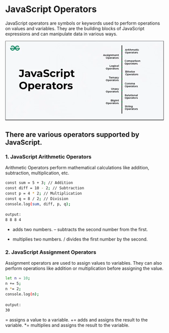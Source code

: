 # JavaScript Operators
JavaScript operators are symbols or keywords used to perform operations on values and variables. They are the building blocks of JavaScript expressions and can manipulate data in various ways.

![Alt Text](operator.webp)

## There are various operators supported by JavaScript.
### **1. JavaScript Arithmetic Operators**
Arithmetic Operators perform mathematical calculations like addition, subtraction, multiplication, etc.
```bash
const sum = 5 + 3; // Addition
const diff = 10 - 2; // Subtraction
const p = 4 * 2; // Multiplication
const q = 8 / 2; // Division
console.log(sum, diff, p, q);

output:
8 8 8 4
```

+ adds two numbers.
– subtracts the second number from the first.
* multiplies two numbers.
/ divides the first number by the second.


### **2. JavaScript Assignment Operators**
Assignment operators are used to assign values to variables. They can also perform operations like addition or multiplication before assigning the value.
```bash
let n = 10;
n += 5;
n *= 2;
console.log(n);

output:
30
```

= assigns a value to a variable.
+= adds and assigns the result to the variable.
*= multiplies and assigns the result to the variable.
